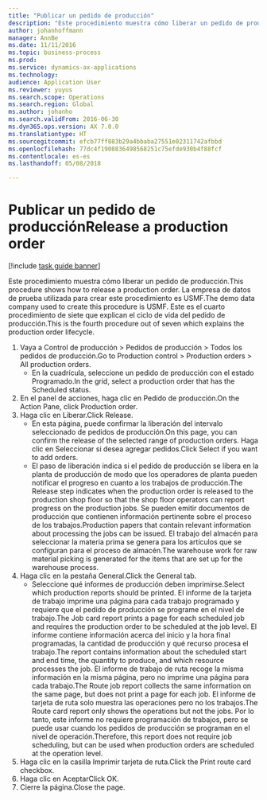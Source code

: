```yaml
---
title: "Publicar un pedido de producción"
description: "Este procedimiento muestra cómo liberar un pedido de producción."
author: johanhoffmann
manager: AnnBe
ms.date: 11/11/2016
ms.topic: business-process
ms.prod: 
ms.service: dynamics-ax-applications
ms.technology: 
audience: Application User
ms.reviewer: yuyus
ms.search.scope: Operations
ms.search.region: Global
ms.author: johanho
ms.search.validFrom: 2016-06-30
ms.dyn365.ops.version: AX 7.0.0
ms.translationtype: HT
ms.sourcegitcommit: efcb77ff883b29a4bbaba27551e02311742afbbd
ms.openlocfilehash: 77dc4f1908836498568251c75efde930b4f88fcf
ms.contentlocale: es-es
ms.lasthandoff: 05/08/2018

---
```

# <a name="release-a-production-order"></a><span data-ttu-id="e60df-103">Publicar un pedido de producción</span><span class="sxs-lookup"><span data-stu-id="e60df-103">Release a production order</span></span>

[!include [task guide banner](../../includes/task-guide-banner.md)]

<span data-ttu-id="e60df-104">Este procedimiento muestra cómo liberar un pedido de producción.</span><span class="sxs-lookup"><span data-stu-id="e60df-104">This procedure shows how to release a production order.</span></span> <span data-ttu-id="e60df-105">La empresa de datos de prueba utilizada para crear este procedimiento es USMF.</span><span class="sxs-lookup"><span data-stu-id="e60df-105">The demo data company used to create this procedure is USMF.</span></span> <span data-ttu-id="e60df-106">Este es el cuarto procedimiento de siete que explican el ciclo de vida del pedido de producción.</span><span class="sxs-lookup"><span data-stu-id="e60df-106">This is the fourth procedure out of seven which explains the production order lifecycle.</span></span>

1. <span data-ttu-id="e60df-107">Vaya a Control de producción > Pedidos de producción > Todos los pedidos de producción.</span><span class="sxs-lookup"><span data-stu-id="e60df-107">Go to Production control > Production orders > All production orders.</span></span>
    * <span data-ttu-id="e60df-108">En la cuadrícula, seleccione un pedido de producción con el estado Programado.</span><span class="sxs-lookup"><span data-stu-id="e60df-108">In the grid, select a production order that has the Scheduled status.</span></span>  
2. <span data-ttu-id="e60df-109">En el panel de acciones, haga clic en Pedido de producción.</span><span class="sxs-lookup"><span data-stu-id="e60df-109">On the Action Pane, click Production order.</span></span>
3. <span data-ttu-id="e60df-110">Haga clic en Liberar.</span><span class="sxs-lookup"><span data-stu-id="e60df-110">Click Release.</span></span>
    * <span data-ttu-id="e60df-111">En esta página, puede confirmar la liberación del intervalo seleccionado de pedidos de producción.</span><span class="sxs-lookup"><span data-stu-id="e60df-111">On this page, you can confirm the release of the selected range of production orders.</span></span> <span data-ttu-id="e60df-112">Haga clic en Seleccionar si desea agregar pedidos.</span><span class="sxs-lookup"><span data-stu-id="e60df-112">Click Select if you want to add orders.</span></span>  
    * <span data-ttu-id="e60df-113">El paso de liberación indica si el pedido de producción se libera en la planta de producción de modo que los operadores de planta pueden notificar el progreso en cuanto a los trabajos de producción.</span><span class="sxs-lookup"><span data-stu-id="e60df-113">The Release step indicates when the production order is released to the production shop floor so that the shop floor operators can report progress on the production jobs.</span></span> <span data-ttu-id="e60df-114">Se pueden emitir documentos de producción que contienen información pertinente sobre el proceso de los trabajos.</span><span class="sxs-lookup"><span data-stu-id="e60df-114">Production papers that contain relevant information about processing the jobs can be issued.</span></span> <span data-ttu-id="e60df-115">El trabajo del almacén para seleccionar la materia prima se genera para los artículos que se configuran para el proceso de almacén.</span><span class="sxs-lookup"><span data-stu-id="e60df-115">The warehouse work for raw material picking is generated for the items that are set up for the warehouse process.</span></span>  
4. <span data-ttu-id="e60df-116">Haga clic en la pestaña General.</span><span class="sxs-lookup"><span data-stu-id="e60df-116">Click the General tab.</span></span>
    * <span data-ttu-id="e60df-117">Seleccione qué informes de producción deben imprimirse.</span><span class="sxs-lookup"><span data-stu-id="e60df-117">Select which production reports should be printed.</span></span> <span data-ttu-id="e60df-118">El informe de la tarjeta de trabajo imprime una página para cada trabajo programado y requiere que el pedido de producción se programe en el nivel de trabajo.</span><span class="sxs-lookup"><span data-stu-id="e60df-118">The Job card report prints a page for each scheduled job and requires the production order to be scheduled at the job level.</span></span> <span data-ttu-id="e60df-119">El informe contiene información acerca del inicio y la hora final programadas, la cantidad de producción y qué recurso procesa el trabajo.</span><span class="sxs-lookup"><span data-stu-id="e60df-119">The report contains information about the scheduled start and end time, the quantity to produce, and which resource processes the job.</span></span> <span data-ttu-id="e60df-120">El informe de trabajo de ruta recoge la misma información en la misma página, pero no imprime una página para cada trabajo.</span><span class="sxs-lookup"><span data-stu-id="e60df-120">The Route job report collects the same information on the same page, but does not print a page for each job.</span></span> <span data-ttu-id="e60df-121">El informe de tarjeta de ruta solo muestra las operaciones pero no los trabajos.</span><span class="sxs-lookup"><span data-stu-id="e60df-121">The Route card report only shows the operations but not the jobs.</span></span> <span data-ttu-id="e60df-122">Por lo tanto, este informe no requiere programación de trabajos, pero se puede usar cuando los pedidos de producción se programan en el nivel de operación.</span><span class="sxs-lookup"><span data-stu-id="e60df-122">Therefore, this report does not require job scheduling, but can be used when production orders are scheduled at the operation level.</span></span>  
5. <span data-ttu-id="e60df-123">Haga clic en la casilla Imprimir tarjeta de ruta.</span><span class="sxs-lookup"><span data-stu-id="e60df-123">Click the Print route card checkbox.</span></span>
6. <span data-ttu-id="e60df-124">Haga clic en Aceptar</span><span class="sxs-lookup"><span data-stu-id="e60df-124">Click OK.</span></span>
7. <span data-ttu-id="e60df-125">Cierre la página.</span><span class="sxs-lookup"><span data-stu-id="e60df-125">Close the page.</span></span>

